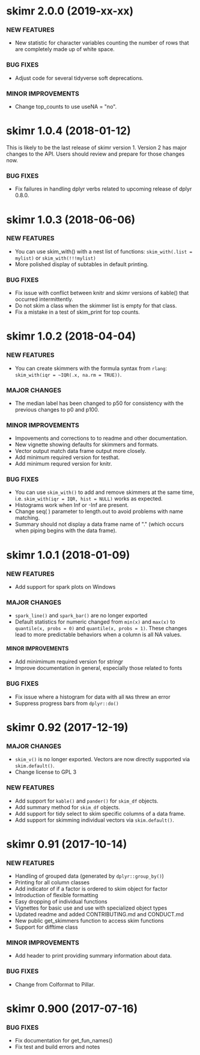 
skimr 2.0.0 (2019-xx-xx)
========================
### NEW FEATURES
 * New statistic for character variables counting the number of rows
   that are completely made up of white space.

### BUG FIXES
  * Adjust code for several tidyverse soft deprecations.

### MINOR IMPROVEMENTS
  * Change top_counts to use useNA = "no".

skimr 1.0.4 (2018-01-12)
========================
This is likely to be the last release of skimr version 1.  Version 2
has major changes to the API. Users should review and prepare for 
those changes now. 

### BUG FIXES
  * Fix failures in handling dplyr verbs related to upcoming release
     of dplyr 0.8.0.

skimr 1.0.3 (2018-06-06)
========================
### NEW FEATURES
  * You can use skim_with() with a nest list of functions:
     `skim_with(.list = mylist)` or `skim_with(!!!mylist)`
  * More polished display of subtables in default printing.

### BUG FIXES
  * Fix issue with conflict between knitr and skimr versions 
     of kable() that occurred intermittently.
  * Do not skim a class when the skimmer list is empty for that class.
  * Fix a mistake in a test of skim_print for top counts.

skimr 1.0.2 (2018-04-04)
========================
### NEW FEATURES
  * You can create skimmers with the formula syntax from `rlang`:
    `skim_with(iqr = ~IQR(.x, na.rm = TRUE))`.

### MAJOR CHANGES
  * The median label has been changed to p50 for consistency with 
     the previous changes to p0 and p100. 

### MINOR IMPROVEMENTS
   * Impovements and corrections to to readme and other documentation.
   * New vignette showing defaults for skimmers and formats.
   * Vector output match data frame output more closely.
   * Add minimum required version for testhat.
   * Add minimum requred version for knitr.

### BUG FIXES
  * You can use `skim_with()` to add and remove skimmers at the same time, i.e.
    `skim_with(iqr = IQR, hist = NULL)` works as expected.
  * Histograms work when Inf or -Inf are present.
  * Change seq( ) parameter to length.out to avoid problems with name matching.
  * Summary should not display a data frame name of "." 
    (which occurs when piping begins with the data frame).

skimr 1.0.1 (2018-01-09)
========================
### NEW FEATURES
  * Add support for spark plots on Windows

### MAJOR CHANGES
  * `spark_line()` and `spark_bar()` are no longer exported
  * Default statistics for numeric changed from `min(x)` and `max(x)` to 
    `quantile(x, probs = 0)` and `quantile(x, probs = 1)`. These changes
    lead to more predictable behaviors when a column is all NA values.

#### MINOR IMPROVEMENTS
  * Add minimimum required version for stringr
  * Improve documentation in general, especially those related to fonts

### BUG FIXES
  * Fix issue where a histogram for data with all `NA`s threw an error
  * Suppress progress bars from `dplyr::do()`

skimr 0.92 (2017-12-19)
=======================

### MAJOR CHANGES
  * `skim_v()` is no longer exported. Vectors are now directly supported via
    `skim.default()`.
  * Change license to GPL 3

### NEW FEATURES

  * Add support for `kable()` and `pander()` for `skim_df` objects. 
  * Add summary method for `skim_df` objects.  
  * Add support for tidy select to skim specific columns of a data frame.
  * Add support for skimming individual vectors via `skim.default()`. 


skimr 0.91 (2017-10-14)
=========================

### NEW FEATURES

  * Handling of grouped data (generated by `dplyr::group_by()`)
  * Printing for all column classes
  * Add indicator of if a factor is ordered to skim object for factor
  * Introduction of flexible formatting
  * Easy dropping of individual functions
  * Vignettes for basic use and use with specialized object types
  * Updated readme and added CONTRIBUTING.md and CONDUCT.md
  * New public get_skimmers function to access skim functions
  * Support for difftime class
  

### MINOR IMPROVEMENTS

  * Add header to print providing summary information about data.

### BUG FIXES

  * Change from Colformat to Pillar.


skimr 0.900 (2017-07-16)
=========================


### BUG FIXES

  * Fix documentation for get_fun_names()
  * Fix test and build errors and notes

  
